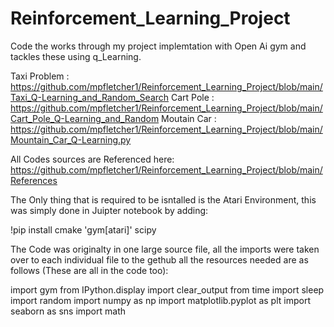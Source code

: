 # Reinforcement_Learning_Project
Code the works through my project implemtation with Open Ai gym and tackles these using q_Learning.

Taxi Problem : https://github.com/mpfletcher1/Reinforcement_Learning_Project/blob/main/Taxi_Q-Learning_and_Random_Search
Cart Pole : https://github.com/mpfletcher1/Reinforcement_Learning_Project/blob/main/Cart_Pole_Q-Learning_and_Random
Moutain Car : https://github.com/mpfletcher1/Reinforcement_Learning_Project/blob/main/Mountain_Car_Q-Learning.py

All Codes sources are Referenced here: https://github.com/mpfletcher1/Reinforcement_Learning_Project/blob/main/References 

The Only thing that is required to be isntalled is the Atari Environment, this was simply done in Juipter notebook by adding:

!pip install cmake 'gym[atari]' scipy

The Code was originalty in one large source file, all the imports were taken over to each individual file to the gethub all the resources needed are as follows (These are all in the code too):

import gym
from IPython.display import clear_output
from time import sleep
import random
import numpy as np
import matplotlib.pyplot as plt
import seaborn as sns
import math


                   
